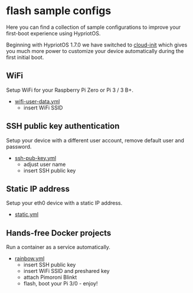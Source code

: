 # flash sample configs

Here you can find a collection of sample configurations to improve your
first-boot experience using HypriotOS.

Beginning with HypriotOS 1.7.0 we have switched to [cloud-init](http://cloudinit.readthedocs.io/en/0.7.9/) which gives you much more power to customize your device automatically during the first initial boot.

## WiFi

Setup WiFi for your Raspberry Pi Zero or Pi 3 / 3 B+.

* [wifi-user-data.yml](./wifi-user-data.yml)
  * insert WiFi SSID

## SSH public key authentication

Setup your device with a different user account, remove default user and password.

* [ssh-pub-key.yml](./ssh-pub-key.yml)
  * adjust user name
  * insert SSH public key

## Static IP address

Setup your eth0 device with a static IP address.

* [static.yml](./static.yml)

## Hands-free Docker projects

Run a container as a service automatically.

* [rainbow.yml](./rainbow.yml)
  * insert SSH public key
  * insert WiFi SSID and preshared key
  * attach Pimoroni Blinkt
  * flash, boot your Pi 3/0 - enjoy!
